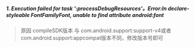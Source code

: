 ##### 1. Execution failed for task ':processDebugResources'。Error:In declare-styleable FontFamilyFont, unable to find attribute android:font
> 原因 compileSDK版本 与 com.android.support:support-v4或者com.android.support:appcompat版本不同，修改版本号即可